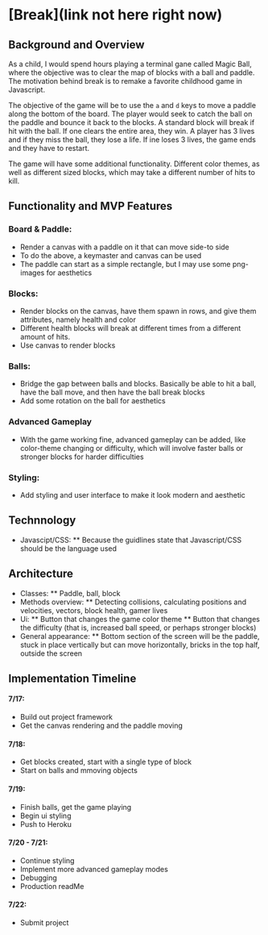 # [Break](link not here right now)

## Background and Overview
As a child, I would spend hours playing a terminal gane called Magic Ball, where the objective was to clear the map of blocks with a ball and paddle. The motivation behind break is to remake a favorite childhood game in Javascript.

The objective of the game will be to use the ```a``` and ```d``` keys to move a paddle along the bottom of the board. The player would seek to catch the ball on the paddle and bounce it back to the blocks. A standard block will break if hit with the ball. If one clears the entire area, they win. A player has 3 lives and if they miss the ball, they lose a life. If ine loses 3 lives, the game ends and they have to restart. 

The game will have some additional functionality. Different color themes, as well as different sized blocks, which may take a different number of hits to kill.

## Functionality and MVP Features
### Board & Paddle:
* Render a canvas with a paddle on it that can move side-to side
* To do the above, a keymaster and canvas can be used
* The paddle can start as a simple rectangle, but I may use some png-images for aesthetics

### Blocks:
* Render blocks on the canvas, have them spawn in rows, and give them attributes, namely health and color
* Different health blocks will break at different times from a different amount of hits.
* Use canvas to render blocks

### Balls:
* Bridge the gap between balls and blocks. Basically be able to hit a ball, have the ball move, and then have the ball break blocks
* Add some rotation on the ball for aesthetics

### Advanced Gameplay
* With the game working fine, advanced gameplay can be added, like color-theme changing or difficulty, which will involve faster balls or stronger blocks for harder difficulties

### Styling:
* Add styling and user interface to make it look modern and aesthetic

## Technnology
* Javascipt/CSS: 
  ** Because the guidlines state that Javascript/CSS should be the language used
  
## Architecture
 * Classes:
  ** Paddle, ball, block
 * Methods overview:
  ** Detecting collisions, calculating positions and velocities, vectors, block health, gamer lives
 * Ui:
  ** Button that changes the game color theme
  ** Button that changes the difficulty (that is, increased ball speed, or perhaps stronger blocks)
 * General appearance:
  ** Bottom section of the screen will be the paddle, stuck in place vertically but can move horizontally, bricks in the top half, outside      the screen 
  
## Implementation Timeline
#### 7/17:
* Build out project framework
* Get the canvas rendering and the paddle moving
   
#### 7/18:
  * Get blocks created, start with a single type of block
  * Start on balls and mmoving objects
  
#### 7/19:
  * Finish balls, get the game playing
  * Begin ui styling
  * Push to Heroku
  
#### 7/20 - 7/21:
  * Continue styling
  * Implement more advanced gameplay modes
  * Debugging
  * Production readMe
  
#### 7/22:
* Submit project
